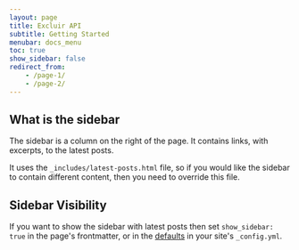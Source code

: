 ```yaml
---
layout: page
title: Excluir API
subtitle: Getting Started
menubar: docs_menu
toc: true
show_sidebar: false
redirect_from:
    - /page-1/
    - /page-2/
---
```


## What is the sidebar

The sidebar is a column on the right of the page. It contains links, with excerpts, to the latest posts. 

It uses the `_includes/latest-posts.html` file, so if you would like the sidebar to contain different content, then you need to override this file.

## Sidebar Visibility

If you want to show the sidebar with latest posts then set `show_sidebar: true` in the page's frontmatter, or in the [defaults](https://jekyllrb.com/docs/configuration/front-matter-defaults/) in your site's `_config.yml`.